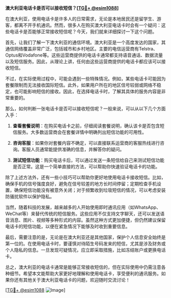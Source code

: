 **澳大利亚电话卡是否可以接收短信？[[TG💪+ @esim1088](https://t.me/s/esim1088)]**

在澳大利亚，使用电话卡是许多人的日常需求，无论是本地居民还是留学生、游客，都离不开手机通讯。然而，很多人在购买澳大利亚电话卡时会有一个疑问：这些电话卡是否能够正常接收短信呢？今天，我们就来详细探讨一下这个问题。

首先，让我们了解一下澳大利亚的通信环境。澳大利亚是一个高度发达的国家，其通信网络覆盖非常广泛，包括城市和乡村地区。主要的电信运营商有Telstra、Optus和Vodafone等。这些运营商提供的电话卡通常都支持语音通话、数据流量以及短信服务。因此，从理论上讲，任何由这些运营商提供的电话卡都应该可以接收短信。

不过，在实际使用过程中，可能会遇到一些特殊情况。例如，某些电话卡可能因为套餐限制而无法接收国际短信。此外，如果用户所在的地区信号较弱或网络不稳定，也可能影响短信的接收。因此，在选择电话卡时，了解其具体的服务内容是非常重要的。

那么，如何判断一张电话卡是否可以接收短信呢？一般来说，可以从以下几个方面入手：

1. **查看套餐说明**：在购买电话卡之前，仔细阅读套餐说明，确认该卡是否包含短信服务。大多数运营商会在套餐详情中明确列出短信功能的可用性。

2. **咨询客服**：如果你对套餐内容不确定，可以直接联系运营商的客服热线进行咨询。客服人员通常能提供准确的信息，并解答你的疑问。

3. **测试短信功能**：购买电话卡后，可以通过发送一条短信给自己来测试短信功能是否正常。这是一个简单直接的方法，可以帮助你快速验证电话卡的功能。

除了上述方法外，还有一些小技巧可以帮助你更好地使用电话卡接收短信。比如，确保手机的信号强度良好，避免在信号较差的地方长时间停留；定期检查手机设置，确保短信功能没有被意外关闭；对于频繁收到垃圾短信的情况，可以考虑安装防骚扰软件以保护隐私。

当然，随着科技的发展，越来越多的人开始使用即时通讯应用（如WhatsApp、WeChat等）来替代传统的短信服务。这些应用不仅支持文字聊天，还可以发送语音消息、图片、视频等多种形式的内容。虽然这种方式更加便捷，但仍然建议保留电话卡的短信功能，以便在紧急情况下能够及时收到重要信息。

最后，需要注意的是，无论是在澳大利亚还是其他国家，保护个人信息安全始终是第一位的。在使用电话卡时，要谨慎对待陌生号码发来的短信，尤其是涉及财务或个人隐私的信息。一旦发现可疑情况，应立即采取措施，比如冻结账户或更换电话卡。

总之，澳大利亚的电话卡通常是能够正常接收短信的，但在实际使用中仍需注意各种细节。希望本文能帮助大家更好地理解和使用电话卡，享受便利的通讯服务。如果你还有其他关于澳大利亚电话卡的问题，欢迎随时交流讨论！

[[TG💪+ @esim1088](https://t.me/s/esim1088) ![Image](https://i.postimg.cc/4NQfJmqS/Snipaste-2025-05-13-00-14-12.png)]